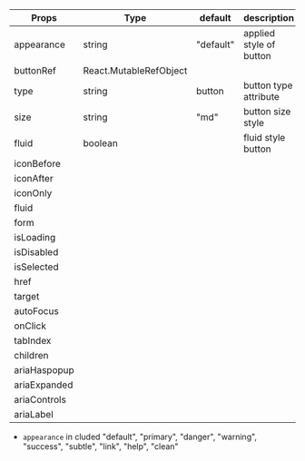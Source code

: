 | Props        | Type                   | default   | description             |
| ------------ | ---------------------- | --------- | ----------------------- |
| appearance   | string                 | "default" | applied style of button |
| buttonRef    | React.MutableRefObject |           |                         |
| type         | string                 | button    | button type attribute   |
| size         | string                 | "md"      | button size style       |
| fluid        | boolean                |           | fluid style button      |
| iconBefore   |                        |           |                         |
| iconAfter    |                        |           |                         |
| iconOnly     |                        |           |                         |
| fluid        |                        |           |                         |
| form         |                        |           |                         |
| isLoading    |                        |           |                         |
| isDisabled   |                        |           |                         |
| isSelected   |                        |           |                         |
| href         |                        |           |                         |
| target       |                        |           |                         |
| autoFocus    |                        |           |                         |
| onClick      |                        |           |                         |
| tabIndex     |                        |           |                         |
| children     |                        |           |                         |
| ariaHaspopup |                        |           |                         |
| ariaExpanded |                        |           |                         |
| ariaControls |                        |           |                         |
| ariaLabel    |                        |           |                         |

- `appearance` in cluded "default", "primary", "danger", "warning", "success", "subtle", "link", "help", "clean"
